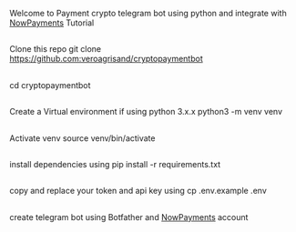 Welcome to Payment crypto telegram bot using python and integrate with <a href="https://nowpayments.io/">NowPayments</a>
Tutorial
##
Clone this repo 
git clone https://github.com:veroagrisand/cryptopaymentbot

##
cd cryptopaymentbot

##
Create a Virtual environment if using python 3.x.x
python3 -m venv venv

##
Activate venv
source venv/bin/activate

##
install dependencies using pip install -r requirements.txt

##
copy and replace your token and api key using cp .env.example .env

##
create telegram bot using Botfather and <a href="https://nowpayments.io/">NowPayments</a> account 